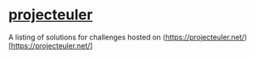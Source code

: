 # [projecteuler](https://projecteuler.net/)
A listing of solutions for challenges hosted on (https://projecteuler.net/)[https://projecteuler.net/]